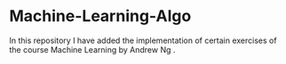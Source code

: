 # Machine-Learning-Algo

In this repository I have added the implementation of certain exercises of the course Machine Learning by Andrew Ng .
